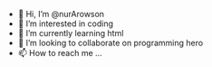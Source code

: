 - 👋 Hi, I’m @nurArowson
- 👀 I’m interested in coding
- 🌱 I’m currently learning html
- 💞️ I’m looking to collaborate on programming hero
- 📫 How to reach me ...

<!---
nurArowson/nurArowson is a ✨ special ✨ repository because its `README.md` (this file) appears on your GitHub profile.
You can click the Preview link to take a look at your changes.
--->
